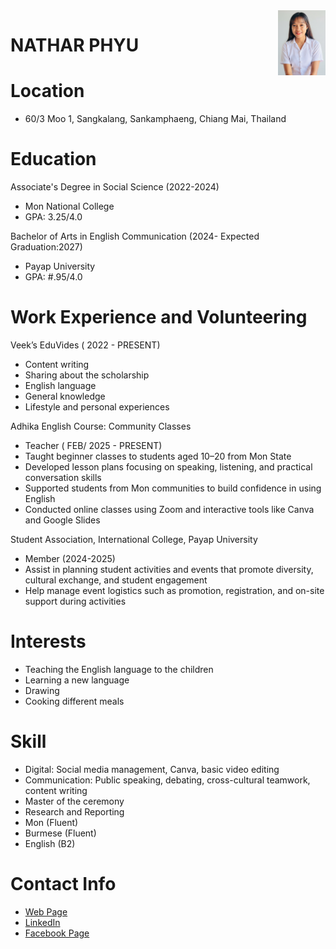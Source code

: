 <img src="Veek.png" alt="veek Photo" align="right" width="15%"/>

# NATHAR PHYU
# Location
*  60/3 Moo 1, Sangkalang, Sankamphaeng, Chiang Mai, Thailand
  
# Education
Associate's Degree in Social Science (2022-2024)
* Mon National College 
* GPA: 3.25/4.0
  
Bachelor of Arts in English Communication (2024- Expected Graduation:2027)
* Payap University
* GPA: #.95/4.0
  
# Work Experience and Volunteering
Veek’s EduVides ( 2022 - PRESENT)
* Content writing
* Sharing about the scholarship
* English language
* General knowledge
* Lifestyle and personal experiences
  
Adhika English Course: Community Classes
* Teacher ( FEB/ 2025 -  PRESENT)
* Taught beginner classes to students aged 10–20 from Mon State
* Developed lesson plans focusing on speaking, listening, and practical conversation skills
* Supported students from Mon communities to build confidence in using English
* Conducted online classes using Zoom and interactive tools like Canva and Google Slides

Student Association, International College, Payap University
*  Member (2024-2025)
*  Assist in planning student activities and events that promote diversity, cultural exchange, and student engagement
*  Help manage event logistics such as promotion, registration, and on-site support during activities

# Interests
* Teaching the English language to the children
* Learning a new language
* Drawing
* Cooking different meals

# Skill
*  Digital: Social media management, Canva, basic video editing
*  Communication: Public speaking, debating, cross-cultural teamwork, content writing
*  Master of the ceremony
*  Research and Reporting
*  Mon (Fluent)
*  Burmese (Fluent)
*  English (B2)
  
# Contact Info
* [Web Page](veekdhanong24-max/veekdhanong24.max.github.io)
* [LinkedIn](https://www.linkedin.com/notifications/?filter=all)
* [Facebook Page](https://www.facebook.com/Nathar78)
